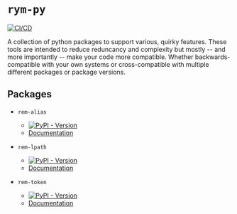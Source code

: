 # `rym-py`

[![CI/CD](https://github.com/muppetjones/rym-py/actions/workflows/ci-cd.yaml/badge.svg)](https://github.com/muppetjones/rym-py/actions/workflows/ci-cd.yaml)

A collection of python packages to support various, quirky features.
These tools are intended to reduce reduncancy and complexity but mostly
-- and more importantly -- make your code more compatible. Whether
backwards-compatible with your own systems or cross-compatible with
multiple different packages or package versions.

## Packages

- `rem-alias`
  - [![PyPI - Version](https://img.shields.io/pypi/v/rym-alias.svg)](https://pypi.org/project/rym-alias)
  - [Documentation](https://muppetjones.github.io/rym-py/rym-alias)

- `rem-lpath`
  - [![PyPI - Version](https://img.shields.io/pypi/v/rym-lpath.svg)](https://pypi.org/project/rym-lpath)
  - [Documentation](https://muppetjones.github.io/rym-py/rym-lpath)

- `rem-token`
  - [![PyPI - Version](https://img.shields.io/pypi/v/rym-token.svg)](https://pypi.org/project/rym-token)
  - [Documentation](https://muppetjones.github.io/rym-py/rym-token)
